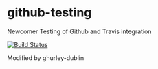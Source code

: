 # github-testing
Newcomer Testing of Github and Travis integration

[![Build Status](https://travis-ci.org/garethhurley/github-testing.svg?branch=master)](https://travis-ci.org/garethhurley/github-testing)

Modified by ghurley-dublin

